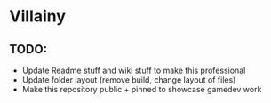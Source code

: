 # Villainy

## TODO:
- Update Readme stuff and wiki stuff to make this professional
- Update folder layout (remove build, change layout of files)
- Make this repository public + pinned to showcase gamedev work
